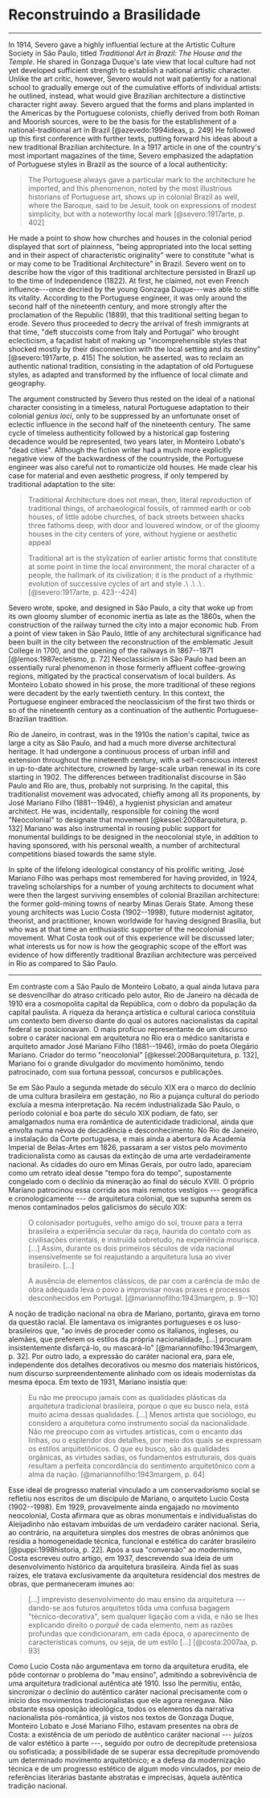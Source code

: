 Reconstruindo a Brasilidade
===========================

* * *

In 1914, Severo gave a highly influential lecture at the Artistic
Culture Society in São Paulo, titled *Traditional Art in Brazil: The
House and the Temple*. He shared in Gonzaga Duque's late view that
local culture had not yet developed sufficient strength to establish a
national artistic character. Unlike the art critic, however, Severo
would not wait patiently for a national school to gradually emerge out
of the cumulative efforts of individual artists: he outlined, instead,
what would give Brazilian architecture a distinctive character right
away. Severo argued that the forms and plans implanted in the Americas
by the Portuguese colonists, chiefly derived from both Roman and
Moorish sources, were to be the basis for the establishment of a
national-traditional art in Brazil [@azevedo:1994ideas, p. 249] He
followed up this first conference with further texts, putting forward
his ideas about a new traditional Brazilian architecture. In a 1917
article in one of the country's most important magazines of the time,
Severo emphasized the adaptation of Portuguese styles in Brazil as the
source of a local authenticity:

> The Portuguese always gave a particular mark to the architecture he
> imported, and this phenomenon, noted by the most illustrious
> historians of Portuguese art, shows up in colonial Brazil as well,
> where the Baroque, said to be Jesuit, took on expressions of modest
> simplicity, but with a noteworthy local mark [@severo:1917arte, p.
> 402]

He made a point to show how churches and houses in the colonial period
displayed that sort of plainness, "being appropriated into the local
setting and in their aspect of characteristic originality" were to
constitute "what is or may come to be Traditional Architecture" in
Brazil. Severo went on to describe how the vigor of this traditional
architecture persisted in Brazil up to the time of Independence
(1822). At first, he claimed, not even French influence---once decried
by the young Gonzaga Duque---was able to stifle its vitality.
According to the Portuguese engineer, it was only around the second
half of the nineteenth century, and more strongly after the
proclamation of the Republic (1889), that this traditional setting
began to erode. Severo thus proceeded to decry the arrival of fresh
immigrants at that time, "deft stuccoists come from Italy and
Portugal" who brought eclecticism, a façadist habit of making up
"incomprehensible styles that shocked mostly by their disconnection
with the local setting and its destiny" [@severo:1917arte, p. 415] The
solution, he asserted, was to reclaim an authentic national tradition,
consisting in the adaptation of old Portuguese styles, as adapted and
transformed by the influence of local climate and geography.

The argument constructed by Severo thus rested on the ideal of a
national character consisting in a timeless, natural Portuguese
adaptation to their colonial *genius loci*, only to be suppressed by
an unfortunate onset of eclectic influence in the second half of the
nineteenth century. The same cycle of timeless authenticity followed
by a historical gap fostering decadence would be represented, two
years later, in Monteiro Lobato's "dead cities".
Although the fiction writer had a much more explicitly negative view
of the backwardness of the countryside, the Portuguese engineer was
also careful not to romanticize old houses. He made clear his case for
material and even aesthetic progress, if only tempered by traditional
adaptation to the site:

> Traditional Architecture does not mean, then, literal reproduction
> of traditional things, of archaeological fossils, of rammed earth or
> cob houses, of little adobe churches, of back streets between shacks
> three fathoms deep, with door and louvered window, or of the gloomy
> houses in the city centers of yore, without hygiene or aesthetic
> appeal 
>
> Traditional art is the stylization of earlier artistic forms that
> constitute at some point in time the local environment, the moral
> character of a people, the hallmark of its civilization;
> it is the product of a rhythmic evolution of successive cycles of
> art and style .\ .\ .\ . [@severo:1917arte, p. 423--424]

Severo wrote, spoke, and designed in São Paulo, a city that woke up
from its own gloomy slumber of economic inertia as late as the 1860s,
when the construction of the railway turned the city into a major
economic hub. From a point of view taken in São Paulo, little of any
architectural significance had been built in the city between the
reconstruction of the emblematic Jesuit College in 1700, and the
opening of the railways in 1867--1871 [@lemos:1987ecletismo, p. 72]
Neoclassicism in São Paulo had been an essentially rural phenomenon in
those formerly affluent coffee-growing regions, mitigated by the
practical conservatism of local builders. As Monteiro Lobato showed in
his prose, the more traditional of these regions were decadent by the
early twentieth century.
In this context, the Portuguese engineer embraced the neoclassicism of
the first two thirds or so of the nineteenth century as a continuation
of the authentic Portuguese-Brazilian tradition.

Rio de Janeiro, in contrast, was in the 1910s the nation's capital,
twice as large a city as São Paulo, and had a much more diverse
architectural heritage. It had undergone a continuous process of urban
infill and extension throughout the nineteenth century, with a
self-conscious interest in up-to-date architecture, crowned by
large-scale urban renewal in its core starting in 1902. The
differences between traditionalist discourse in São Paulo and Rio are,
thus, probably not surprising. In the capital, this traditionalist
movement was advocated, chiefly among all its proponents, by José
Mariano Filho (1881--1946), a hygienist physician and amateur
architect. He was, incidentally, responsible for coining the word
"Neocolonial" to designate that movement [@kessel:2008arquitetura, p. 132]
Mariano was also instrumental in rousing public support for monumental
buildings to be designed in the neocolonial style, in addition to
having sponsored, with his personal wealth, a number of architectural
competitions biased towards the same style.

In spite of the lifelong ideological constancy of his prolific
writing, José Mariano Filho was perhaps most remembered for having
provided, in 1924, traveling scholarships for a number of young
architects to document what were then the largest surviving ensembles
of colonial Brazilian architecture: the former gold-mining towns of
nearby Minas Gerais State. Among these young architects was Lucio
Costa (1902--1998), future modernist agitator, theorist, and
practitioner, known worldwide for having designed Brasilia, but who
was at that time an enthusiastic supporter of the neocolonial
movement. What Costa took out of this experience will be discussed
later; what interests us for now is how the geographic scope of the
effort was evidence of how differently traditional Brazilian
architecture was perceived in Rio as compared to São Paulo.

* * *

Em contraste com a São Paulo de Monteiro Lobato, a qual ainda lutava
para se desvencilhar do atraso criticado pelo autor, Rio de Janeiro na
década de 1910 era a cosmopolita capital da República, com o dobro da
população da capital paulista. A riqueza da herança artística e
cultural carioca constituía um contexto bem diverso diante do qual os
autores nacionalistas da capital federal se posicionavam. O mais
profícuo representante de um discurso sobre o caráter nacional em
arquitetura no Rio era o médico sanitarista e arquiteto amador José
Mariano Filho (1881--1946), irmão do poeta Olegário Mariano.
Criador do termo "neocolonial" [@kessel:2008arquitetura, p. 132], Mariano foi o
grande divulgador do movimento homônimo, tendo patrocinado, com sua
fortuna pessoal, concursos e publicações.

Se em São Paulo a segunda metade do século XIX era o marco do
declínio de uma cultura brasileira em gestação, no Rio a pujança
cultural do período excluía a mesma interpretação. Na recém
industrializada São Paulo, o período colonial e boa parte do século
XIX podiam, de fato, ser amalgamados numa era romântica de
autenticidade tradicional, ainda que envolta numa névoa de decadência
e desconhecimento. No Rio de Janeiro, a instalação da Corte
portuguesa, e mais ainda a abertura da Academia Imperial de
Belas-Artes em 1826, passaram a ser vistos pelo movimento
tradicionalista como as causas da extinção de uma arte verdadeiramente
nacional. As cidades do ouro em Minas Gerais, por outro lado,
apareciam como um retrato ideal desse "tempo fora do tempo",
supostamente congelado com o declínio da mineração ao final do século
XVIII. O próprio Mariano patrocinou essa corrida aos mais remotos
vestígios --- geográfica e cronologicamente --- de arquitetura
colonial, que se supunha serem os menos contaminados pelos galicismos
do século XIX:

> O colonisador português, velho amigo do sol, trouxe para a terra
> brasileira a experiência secular da raça, haurida do contato com as
> civilisações orientais, e instruida sobretudo, na experiência
> mourisca.
> [...] Assim, durante os dois primeiros séculos de vida nacional
> insensivelmente se foi reajustando a arquitetura lusa ao viver
> brasileiro. [...]
>
> A ausência de elementos clássicos, de par com a carência de mão de
> obra adequada leva o povo a improvisar novas praxes e processos
> desconhecidos em Portugal. [@mariannofilho:1943margem, p. 9--10]

A noção de tradição nacional na obra de Mariano, portanto, girava em
torno da questão racial. Ele lamentava os imigrantes portugueses e os
luso-brasileiros que, "ao invés de proceder como os italianos,
ingleses, ou alemães, que preferem os estilos da própria
nacionalidade, [...] procuram insistentemente disfarçá-lo, ou
mascará-lo" [@mariannofilho:1943margem, p. 32]. Por outro lado, a expressão do
caráter nacional era, para ele, independente dos detalhes decorativos
ou mesmo dos materiais históricos, num discurso surpreendentemente
alinhado com os ideais modernistas da mesma época. Em texto de 1931,
Mariano insistia que:

> Eu não me preocupo jamais com as qualidades plásticas da arquitetura
> tradicional brasileira, porque o que eu busco nela, está muito acima
> dessas qualidades.
> [...] Menos artista que sociólogo, eu considero a arquitetura como
> instrumento social da nacionalidade.
> Não me preocupo com as virtudes artísticas, com o encanto das
> linhas, ou o esplendor dos detalhes, por meio dos quais se expressam
> os estilos arquitetônicos. O que eu busco, são as qualidades
> orgânicas, as virtudes sadias, os fundamentos estruturais, dos quais
> resultam a perfeita concordância do sentimento arquitetônico com a
> alma da nação. [@mariannofilho:1943margem, p. 64]

Esse ideal de progresso material vinculado a um conservadorismo social
se refletiu nos escritos de um discípulo de Mariano, o arquiteto Lucio
Costa (1902--1998). Em 1929, provavelmente ainda engajado no movimento
neocolonial, Costa afirmara que as obras monumentais e individualistas
do Aleijadinho não estavam imbuídas de um verdadeiro caráter nacional.
Seria, ao contrário, na arquitetura simples dos mestres de obras
anônimos que residia a homogeneidade técnica, funcional e estética do
caráter brasileiro [@puppi:1998historia, p. 22]. Após a sua "conversão" ao
modernismo, Costa escreveu outro artigo, em 1937, descrevendo sua
ideia de um desenvolvimento histórico da arquitetura brasileira.
Ainda fiel às suas raízes, ele tratava exclusivamente da arquitetura
residencial dos mestres de obras, que permaneceram imunes ao:

> [...] imprevisto desenvolvimento do mau ensino da arquitetura ---
> dando-se aos futuros arquitetos tôda uma confusa bagagem
> "técnico-decorativa", sem qualquer ligação com a vida, e não se lhes
> explicando direito o *porquê* de cada elemento, nem as razões
> profundas que condicionaram, em cada época, o aparecimento de
> características comuns, ou seja, de um estilo [...]
> [@costa:2007aa, p. 93]

Como Lucio Costa não argumentava em torno da arquitetura erudita, ele
pôde contornar o problema do "mau ensino", admitindo a sobrevivência
de uma arquitetura tradicional autêntica até 1910. Isso lhe permitiu,
então, sincronizar o declínio do autêntico caráter nacional
precisamente com o início dos movimentos tradicionalistas que ele
agora renegava.
Não obstante essa oposição ideológica, todos os elementos da narrativa
nacionalista pós-romântica, já vistos nos textos de Gonzaga Duque,
Monteiro Lobato e José Mariano Filho, estavam presentes na obra de
Costa: a existência de um período de autêntico caráter nacional ---
juízos de valor estético à parte ---, seguido por outro de decrepitude
pretensiosa ou sofisticada;
a possibilidade de se superar essa decrepitude promovendo um
determinado movimento arquitetônico; e a defesa da modernização
técnica e de um progresso estético de algum modo vinculados, por meio
de referências literárias bastante abstratas e imprecisas, àquela
autêntica tradição nacional.


